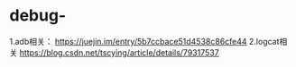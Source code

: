 # debug-
1.adb相关：
https://juejin.im/entry/5b7ccbace51d4538c86cfe44
2.logcat相关
https://blog.csdn.net/tscying/article/details/79317537

